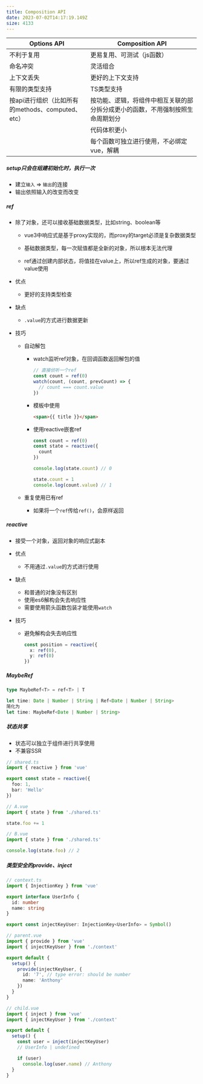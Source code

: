 ```yaml
---
title: Composition API
date: 2023-07-02T14:17:19.149Z
size: 4133
---
```

| Options API                                       | Composition API                                              |
| ------------------------------------------------- | ------------------------------------------------------------ |
| 不利于复用                                        | 更易复用、可测试（js函数）                                   |
| 命名冲突                                          | 灵活组合                                                     |
| 上下文丢失                                        | 更好的上下文支持                                             |
| 有限的类型支持                                    | TS类型支持                                                   |
| 按api进行组织（比如所有的methods、computed、etc） | 按功能、逻辑，将组件中相互关联的部分拆分成更小的函数，不用强制按照生命周期划分 |
|                                                   | 代码体积更小                                                 |
|                                                   | 每个函数可独立进行使用，不必绑定vue，解耦                    |

##### setup只会在组建初始化时，执行一次

- 建立`输入` => `输出`的连接
- 输出依照输入的改变而改变

##### ref

- 除了对象，还可以接收基础数据类型，比如string、boolean等

  - vue3中响应式是基于proxy实现的，而proxy的target必须是复杂数据类型

  - 基础数据类型，每一次赋值都是全新的对象，所以根本无法代理

  - ref通过创建内部状态，将值挂在value上，所以ref生成的对象，要通过value使用

- 优点

  - 更好的支持类型检查

- 缺点

  - `.value`的方式进行数据更新

- 技巧

  - 自动解包

    - watch监听ref对象，在回调函数返回解包的值

      ```js
      // 直接侦听一个ref
      const count = ref(0)
      watch(count, (count, prevCount) => {
        // count === count.value
      })
      ```

    - 模板中使用

      ```html
      <span>{{ title }}</span>
      ```

    - 使用reactive嵌套ref

      ```javascript
      const count = ref(0)
      const state = reactive({
        count
      })
      
      console.log(state.count) // 0
      
      state.count = 1
      console.log(count.value) // 1
      ```

  - 重复使用已有ref
    
    - 如果将一个`ref`传给`ref()`，会原样返回

##### reactive

- 接受一个对象，返回对象的响应式副本

- 优点

  - 不用通过`.value`的方式进行使用

- 缺点

  - 和普通的对象没有区别
  - 使用es6解构会失去响应性
  - 需要使用箭头函数包装才能使用`watch`

- 技巧

  - 避免解构会失去响应性

    ```typescript
    const position = reactive({
      x: ref(0),
      y: ref(0)
    })
    ```

##### MaybeRef

```typescript
type MaybeRef<T> = ref<T> | T

let time: Date | Number | String | Ref<Date | Number | String>
简化为
let time: MaybeRef<Date | Number | String>
```

##### 状态共享

- 状态可以独立于组件进行共享使用
- 不兼容SSR

```ts
// shared.ts
import { reactive } from 'vue'

export const state = reactive({
  foo: 1,
  bar: 'Hello'
})
```

```ts
// A.vue
import { state } from './shared.ts'

state.foo += 1
```

```ts
// B.vue
import { state } from './shared.ts'

console.log(state.foo) // 2
```

##### 类型安全的provide、inject

```typescript
// context.ts
import { InjectionKey } from 'vue'

export interface UserInfo {
  id: number
  name: string
}

export const injectKeyUser: InjectionKey<UserInfo> = Symbol()

// parent.vue
import { provide } from 'vue'
import { injectKeyUser } from './context'

export default {
  setup() {
    provide(injectKeyUser, {
      id: '7', // type error: should be number
      name: 'Anthony'
    })
  }
}

// child.vue
import { inject } from 'vue'
import { injectKeyUser } from './context'

export default {
  setup() {
    const user = inject(injectKeyUser)
    // UserInfo | undefined

    if (user)
      console.log(user.name) // Anthony
  }
}
```

